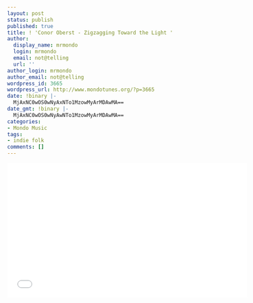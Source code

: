 ```yaml
---
layout: post
status: publish
published: true
title: ! 'Conor Oberst - Zigzagging Toward the Light '
author:
  display_name: mrmondo
  login: mrmondo
  email: not@telling
  url: ''
author_login: mrmondo
author_email: not@telling
wordpress_id: 3665
wordpress_url: http://www.mondotunes.org/?p=3665
date: !binary |-
  MjAxNC0wOS0wNyAxNTo1MzowMyArMDAwMA==
date_gmt: !binary |-
  MjAxNC0wOS0wNyAwNTo1MzowMyArMDAwMA==
categories:
- Mondo Music
tags:
- indie folk
comments: []
---
```

<iframe width="560" height="315" src="//www.youtube.com/embed/Q_kkfSqPONc#t=156" frameborder="0"> </iframe>
